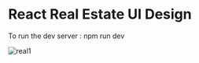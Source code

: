 # React Real Estate UI Design
To run the dev server : npm run dev

![real1](https://github.com/user-attachments/assets/efc3bd89-f7f2-4331-a626-c031ec0dfed3)
